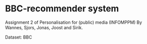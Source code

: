 # BBC-recommender system 
Assignment 2 of Personalisation for (public) media (INFOMPPM)
By Wannes, Sjors, Jonas, Joost and Sirik.

Dataset: BBC
